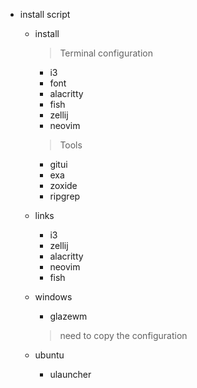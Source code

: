* install script
	* install
        > Terminal configuration
        * i3
		* font
		* alacritty
		* fish
		* zellij
		* neovim

        > Tools
        * gitui
        * exa
        * zoxide
        * ripgrep

	* links
        * i3
		* zellij
		* alacritty
		* neovim
		* fish

    * windows
        * glazewm
        > need to copy the configuration

    * ubuntu
        * ulauncher

